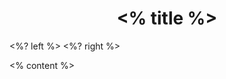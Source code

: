 <grid drag="100 10" drop="top" align="center" pad="10px 20px">
 <h1><% title %></h1>
</grid>

<grid drag="47 80" drop="0 15" align="topleft">
<%? left %>
</grid>

<grid drag="47 80" drop="53 15" align="topright">
<%? right %>
</grid>

<% content %>

